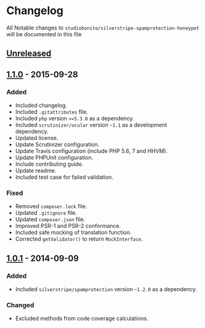 # Changelog

All Notable changes to `studiobonito/silverstripe-spamprotection-honeypot` will be documented in this file

## [Unreleased]

## [1.1.0] - 2015-09-28
### Added
- Included changelog.
- Included `.gitattributes` file.
- Included `php` version `>=5.3.0` as a dependency.
- Included `scrutinizer/ocular` version `~1.1` as a development dependency.
- Updated license.
- Update Scrutinizer configuration.
- Update Travis configuration (include PHP 5.6, 7 and HHVM).
- Update PHPUnit configuration.
- Include contributing guide.
- Update readme.
- Included test case for failed validation.

### Fixed
- Removed `composer.lock` file.
- Updated `.gitignore` file.
- Updated `composer.json` file.
- Improved PSR-1 and PSR-2 conformance.
- Included safe mocking of translation function.
- Corrected `getValidator()` to return `MockInterface`.

## [1.0.1] - 2014-09-09
### Added
- Included `silverstripe/spamprotection` version `~1.2.0` as a dependency.

### Changed
- Excluded methods from code coverage calculations.

[Unreleased]: https://github.com/studiobonito/silverstripe-spamprotection-honeypot/compare/1.1.0...HEAD
[1.1.0]: https://github.com/studiobonito/silverstripe-spamprotection-honeypot/compare/1.0.1...1.1.0
[1.0.1]: https://github.com/studiobonito/silverstripe-spamprotection-honeypot/compare/1.0.0...1.0.1